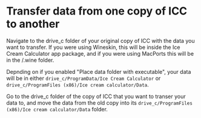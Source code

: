 # Transfer data from one copy of ICC to another #

Navigate to the drive_c folder of your original copy of ICC with the data you want to transfer. If you were using Wineskin, this will be inside the Ice Cream Calculator app package, and if you were using MacPorts this will be in the /.wine folder.

Depnding on if you enabled "Place data folder with executable", your data will be in either `drive_c/ProgramData/Ice Cream Calculator` or `drive_c/ProgramFiles (x86)/Ice cream calculator/Data`.

Go to the drive_c folder of the copy of ICC that you want to transer your data to, and move the data from the old copy into its `drive_c/ProgramFiles (x86)/Ice cream calculator/Data` folder.
